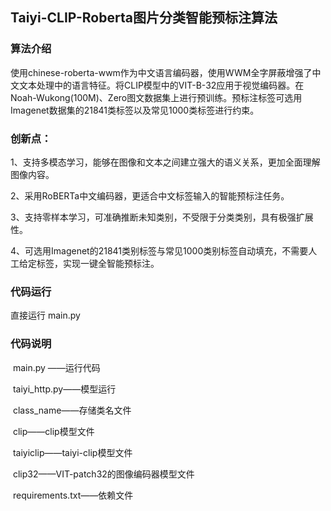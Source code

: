 ## Taiyi-CLIP-Roberta图片分类智能预标注算法

### **算法介绍**

​	使用chinese-roberta-wwm作为中文语言编码器，使用WWM全字屏蔽增强了中文文本处理中的语言特征。将CLIP模型中的VIT-B-32应用于视觉编码器。在Noah-Wukong(100M)、Zero图文数据集上进行预训练。预标注标签可选用Imagenet数据集的21841类标签以及常见1000类标签进行约束。

### **创新点：**

1、支持多模态学习，能够在图像和文本之间建立强大的语义关系，更加全面理解图像内容。

2、采用RoBERTa中文编码器，更适合中文标签输入的智能预标注任务。

3、支持零样本学习，可准确推断未知类别，不受限于分类类别，具有极强扩展性。

4、可选用Imagenet的21841类别标签与常见1000类别标签自动填充，不需要人工给定标签，实现一键全智能预标注。

### **代码运行**

直接运行 main.py

### **代码说明**

​	main.py ——运行代码	

​	taiyi_http.py——模型运行

​	class_name——存储类名文件	

​	clip——clip模型文件

​	taiyiclip——taiyi-clip模型文件

​	clip32——VIT-patch32的图像编码器模型文件

​	requirements.txt——依赖文件

​	

​	